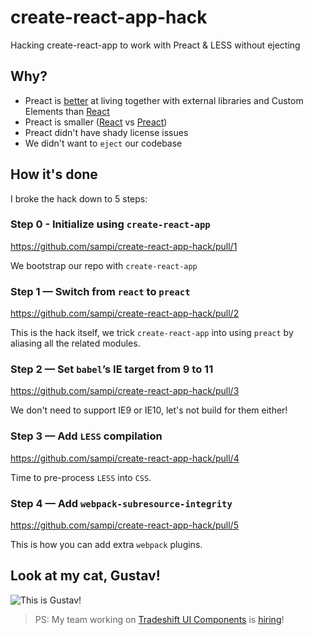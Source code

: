 # create-react-app-hack
Hacking create-react-app to work with Preact &amp; LESS without ejecting

## Why?

* Preact is [better](https://custom-elements-everywhere.com/#preact) at living together with external libraries and Custom Elements than [React](https://custom-elements-everywhere.com/#react)
* Preact is smaller ([React](https://user-images.githubusercontent.com/524272/39094200-406ab32c-462c-11e8-8e4b-2e12e374add0.png) vs [Preact](https://user-images.githubusercontent.com/524272/39094329-14c0b5c6-462e-11e8-8e4d-f5b681e8ed0c.png))
* Preact didn't have shady license issues
* We didn't want to `eject` our codebase

## How it's done
I broke the hack down to 5 steps:

### Step 0 - Initialize using `create-react-app`

https://github.com/sampi/create-react-app-hack/pull/1

We bootstrap our repo with `create-react-app`

### Step 1 — Switch from `react` to `preact`

https://github.com/sampi/create-react-app-hack/pull/2

This is the hack itself, we trick `create-react-app` into using `preact` by aliasing all the related modules.

### Step 2 — Set `babel`’s IE target from 9 to 11

https://github.com/sampi/create-react-app-hack/pull/3

We don't need to support IE9 or IE10, let's not build for them either!

### Step 3 — Add `LESS` compilation

https://github.com/sampi/create-react-app-hack/pull/4

Time to pre-process `LESS` into `CSS`.

### Step 4 — Add `webpack-subresource-integrity`

https://github.com/sampi/create-react-app-hack/pull/5

This is how you can add extra `webpack` plugins.

## Look at my cat, Gustav!

![This is Gustav!](https://github.com/sampi/create-react-app-hack/raw/master/.github/catgustav.jpg)

> PS: My team working on [Tradeshift UI Components](https://github.com/Tradeshift/tradeshift-ui) is [hiring](https://jobs.lever.co/tradeshift/3b5b36e6-e9f1-42e9-9ccc-0d9787464e4f)!
